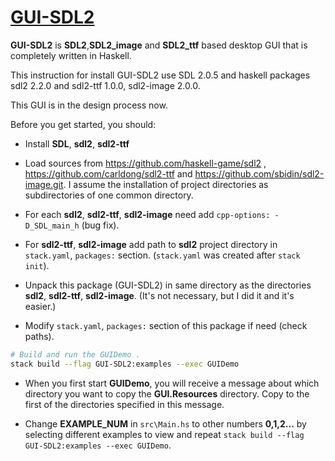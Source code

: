 # [GUI-SDL2][]

**GUI-SDL2** is **SDL2**,**SDL2_image** and **SDL2_ttf** based desktop GUI that is completely written in Haskell.

This instruction for install GUI-SDL2 use SDL 2.0.5 and haskell packages sdl2 2.2.0 and sdl2-ttf 1.0.0, 
sdl2-image 2.0.0. 

This GUI is in the design process now. 
   
Before you get started, you should:

-   Install **SDL**, **sdl2**, **sdl2-ttf**  

-   Load sources from  https://github.com/haskell-game/sdl2 , 
    https://github.com/carldong/sdl2-ttf and https://github.com/sbidin/sdl2-image.git.
    I assume the installation of project directories as subdirectories of one common directory.
       
-   For each **sdl2**, **sdl2-ttf**, **sdl2-image** need add `cpp-options: -D_SDL_main_h` (bug fix).
         
-   For **sdl2-ttf**, **sdl2-image** add path to **sdl2** project directory in `stack.yaml`, `packages:` section.
    (`stack.yaml` was created after `stack init`).

-   Unpack this package (GUI-SDL2) in same directory as the directories **sdl2**, **sdl2-ttf**, **sdl2-image**.
    (It's not necessary, but I did it and it's easier.)

-   Modify `stack.yaml`, `packages:` section of this package if need (check paths).

``` sh
# Build and run the GUIDemo .
stack build --flag GUI-SDL2:examples --exec GUIDemo
```
- When you first start **GUIDemo**, you will receive a message about which directory you want 
  to copy the **GUI.Resources** directory. Copy to the first of the directories specified in this message. 

- Change **EXAMPLE_NUM** in `src\Main.hs` to other numbers **0,1,2...** by selecting different examples to view and 
  repeat `stack build --flag GUI-SDL2:examples --exec GUIDemo`. 

[GUI-SDL2]: https://github.com/KolodeznyDiver/GUI-SDL2
